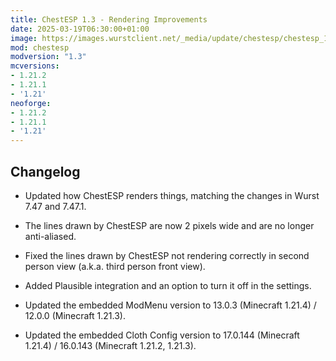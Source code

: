 ```yaml
---
title: ChestESP 1.3 - Rendering Improvements
date: 2025-03-19T06:30:00+01:00
image: https://images.wurstclient.net/_media/update/chestesp/chestesp_1.3_540p.webp
mod: chestesp
modversion: "1.3"
mcversions:
- 1.21.2
- 1.21.1
- '1.21'
neoforge:
- 1.21.2
- 1.21.1
- '1.21'
---
```

## Changelog

- Updated how ChestESP renders things, matching the changes in Wurst 7.47 and 7.47.1.

- The lines drawn by ChestESP are now 2 pixels wide and are no longer anti-aliased.

- Fixed the lines drawn by ChestESP not rendering correctly in second person view (a.k.a. third person front view).

- Added Plausible integration and an option to turn it off in the settings.

- Updated the embedded ModMenu version to 13.0.3 (Minecraft 1.21.4) / 12.0.0 (Minecraft 1.21.3).

- Updated the embedded Cloth Config version to 17.0.144 (Minecraft 1.21.4) / 16.0.143 (Minecraft 1.21.2, 1.21.3).
